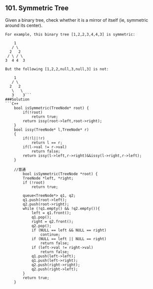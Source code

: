 ## 101. Symmetric Tree
Given a binary tree, check whether it is a mirror of itself (ie, symmetric around its center).

```
For example, this binary tree [1,2,2,3,4,4,3] is symmetric:

    1
   / \
  2   2
 / \ / \
3  4 4  3

But the following [1,2,2,null,3,null,3] is not:

    1
   / \
  2   2
   \   \
   3    3```
###Solution
```C++
    bool isSymmetric(TreeNode* root) {
        if(!root)
            return true;
        return issy(root->left,root->right);
    }
    bool issy(TreeNode* l,TreeNode* r)
    {
        if(!l||!r)
            return l == r;
        if(l->val != r->val)
            return false;
        return issy(l->left,r->right)&&issy(l->right,r->left);
    }
    
    //普通
        bool isSymmetric(TreeNode *root) {
        TreeNode *left, *right;
        if (!root)
            return true;
        
        queue<TreeNode*> q1, q2;
        q1.push(root->left);
        q2.push(root->right);
        while (!q1.empty() && !q2.empty()){
            left = q1.front();
            q1.pop();
            right = q2.front();
            q2.pop();
            if (NULL == left && NULL == right)
                continue;
            if (NULL == left || NULL == right)
                return false;
            if (left->val != right->val)
                return false;
            q1.push(left->left);
            q1.push(left->right);
            q2.push(right->right);
            q2.push(right->left);
        }
        return true;
    }
```